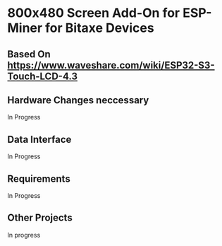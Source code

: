 # 800x480 Screen Add-On for ESP-Miner for Bitaxe Devices

## Based On https://www.waveshare.com/wiki/ESP32-S3-Touch-LCD-4.3
## Hardware Changes neccessary 
In Progress

## Data Interface
In Progress

## Requirements
In Progress

## Other Projects 
In progress
